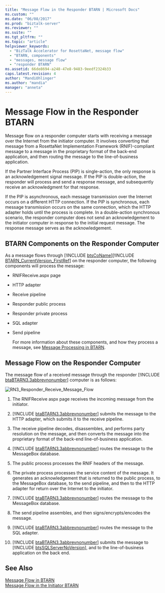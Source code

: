 ```yaml
---
title: "Message Flow in the Responder BTARN | Microsoft Docs"
ms.custom: ""
ms.date: "06/08/2017"
ms.prod: "biztalk-server"
ms.reviewer: ""
ms.suite: ""
ms.tgt_pltfrm: ""
ms.topic: "article"
helpviewer_keywords: 
  - "BizTalk Accelerator for RosettaNet, message flow"
  - "BTARN, components"
  - "messages, message flow"
  - "responder BTARN"
ms.assetid: 66de8694-a248-47e8-9483-9eedf2324b33
caps.latest.revision: 4
author: "MandiOhlinger"
ms.author: "mandia"
manager: "anneta"
---
```

# Message Flow in the Responder BTARN
Message flow on a responder computer starts with receiving a message over the Internet from the initiator computer. It involves converting that message from a RosettaNet Implementation Framework (RNIF)-compliant message to a message in the proprietary format of the back-end application, and then routing the message to the line-of-business application.  
  
 If the Partner Interface Process (PIP) is single-action, the only response is an acknowledgement signal message. If the PIP is double-action, the responder will process and send a response message, and subsequently receive an acknowledgment for that response.  
  
 If the PIP is asynchronous, each message transmission over the Internet occurs on a different HTTP connection. If the PIP is synchronous, each message transmission occurs on the same connection, which the HTTP adapter holds until the process is complete. In a double-action synchronous scenario, the responder computer does not send an acknowledgement to the initiator computer in response to the initial request message. The response message serves as the acknowledgement.  
  
## BTARN Components on the Responder Computer  
 As a message flows through [!INCLUDE [btsCoName](../../includes/btsconame-md.md)][!INCLUDE [BTARN_CurrentVersion_FirstRef](../../includes/btarn-currentversion-firstref-md.md)] on the responder computer, the following components will process the message:  
  
- RNIFReceive.aspx page  
  
- HTTP adapter  
  
- Receive pipeline  
  
- Responder public process  
  
- Responder private process  
  
- SQL adapter  
  
- Send pipeline  
  
  For more information about these components, and how they process a message, see [Message Processing in BTARN](../../adapters-and-accelerators/accelerator-rosettanet/message-processing-in-btarn.md).  
  
## Message Flow on the Responder Computer  
 The message flow of a received message through the responder [!INCLUDE [btaBTARN3.3abbrevnonumber](../../includes/btabtarn3-3abbrevnonumber-md.md)] computer is as follows:  
  
 ![](../../adapters-and-accelerators/accelerator-rosettanet/media/rn3-responder-receive-message-flow.gif "RN3_Responder_Receive_Message_Flow")  
  
1. The RNIFReceive aspx page receives the incoming message from the initiator.  
  
2. [!INCLUDE [btaBTARN3.3abbrevnonumber](../../includes/btabtarn3-3abbrevnonumber-md.md)] submits the message to the HTTP adapter, which submits it to the receive pipeline.  
  
3. The receive pipeline decodes, disassembles, and performs party resolution on the message, and then converts the message into the proprietary format of the back-end line-of-business application.  
  
4. [!INCLUDE [btaBTARN3.3abbrevnonumber](../../includes/btabtarn3-3abbrevnonumber-md.md)] routes the message to the MessageBox database.  
  
5. The public process processes the RNIF headers of the message.  
  
6. The private process processes the service content of the message. It generates an acknowledgement that is returned to the public process, to the MessageBox database, to the send pipeline, and then to the HTTP adapter for return over the Internet to the initiator.  
  
7. [!INCLUDE [btaBTARN3.3abbrevnonumber](../../includes/btabtarn3-3abbrevnonumber-md.md)] routes the message to the MessageBox database.  
  
8. The send pipeline assembles, and then signs/encrypts/encodes the message.  
  
9. [!INCLUDE [btaBTARN3.3abbrevnonumber](../../includes/btabtarn3-3abbrevnonumber-md.md)] routes the message to the SQL adapter.  
  
10. [!INCLUDE [btaBTARN3.3abbrevnonumber](../../includes/btabtarn3-3abbrevnonumber-md.md)] submits the message to [!INCLUDE [btsSQLServerNoVersion](../../includes/btssqlservernoversion-md.md)], and to the line-of-business application on the back end.  
  
## See Also  
 [Message Flow in BTARN](../../adapters-and-accelerators/accelerator-rosettanet/message-flow-in-btarn.md)   
 [Message Flow in the Initiator BTARN](../../adapters-and-accelerators/accelerator-rosettanet/message-flow-in-the-initiator-btarn.md)